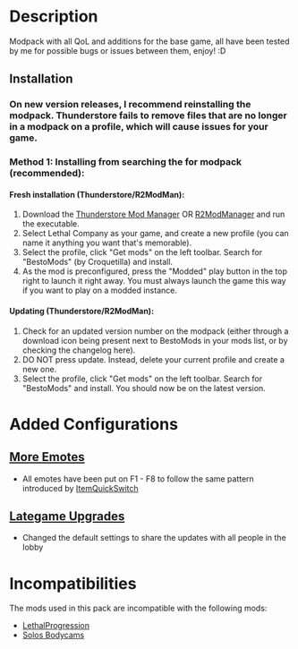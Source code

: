 # Description
Modpack with all QoL and additions for the base game, all have been tested by me for possible bugs or issues between them, enjoy! :D

Installation
---

### On new version releases, I recommend reinstalling the modpack. Thunderstore fails to remove files that are no longer in a modpack on a profile, which will cause issues for your game.

### Method 1: Installing from searching the for modpack (recommended):

#### Fresh installation (Thunderstore/R2ModMan):
1. Download the [Thunderstore Mod Manager](https://www.overwolf.com/app/Thunderstore-Thunderstore_Mod_Manager) OR [R2ModManager](https://thunderstore.io/package/ebkr/r2modman/) and run the executable.
2. Select Lethal Company as your game, and create a new profile (you can name it anything you want that's memorable).
3. Select the profile, click "Get mods" on the left toolbar. Search for "BestoMods" (by Croquetilla) and install.
4. As the mod is preconfigured, press the "Modded" play button in the top right to launch it right away. You must always launch the game this way if you want to play on a modded instance.

#### Updating (Thunderstore/R2ModMan):
1. Check for an updated version number on the modpack (either through a download icon being present next to BestoMods in your mods list, or by checking the changelog here).
2. DO NOT press update. Instead, delete your current profile and create a new one.
3. Select the profile, click "Get mods" on the left toolbar. Search for "BestoMods" and install. You should now be on the latest version.

# Added Configurations
## [More Emotes](https://thunderstore.io/c/lethal-company/p/Sligili/More_Emotes/)
* All emotes have been put on F1 - F8 to follow the same pattern introduced by [ItemQuickSwitch](https://thunderstore.io/c/lethal-company/p/vasanex/ItemQuickSwitch/)

## [Lategame Upgrades](https://thunderstore.io/c/lethal-company/p/malco/Lategame_Upgrades/)
* Changed the default settings to share the updates with all people in the lobby


# Incompatibilities
The mods used in this pack are incompatible with the following mods:
* [LethalProgression](https://thunderstore.io/c/lethal-company/p/Stoneman/LethalProgression/)
* [Solos Bodycams](https://thunderstore.io/c/lethal-company/p/CapyCat/Solos_Bodycams/)